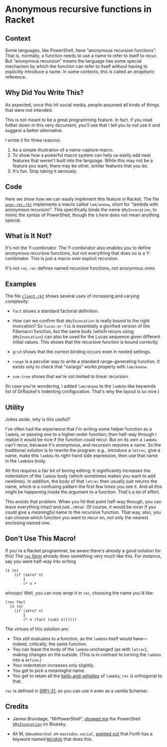 # Anonymous recursive functions in Racket

## Context

Some languages, like PowerShell, have “anonymous recursive
functions”. That is, normally, a function needs to use a name to refer
to itself to recur. But “anonymous recursion” means the language has
some special mechanism by which the function can refer to itself
without having to explicitly introduce a name. In some contexts, this
is called an *anaphoric* reference.

## Why Did You Write This?

As expected, once this hit social media, people assumed all kinds of
things that were not intended.

This is not meant to be a great programming feature. In fact, if you
read futher down in this very document, you'll see that I tell you to
*not* use it and suggest a better alternative.

I wrote it for three reasons:

1. As a simple illustration of a name-capture macro.
2. To show how a powerful macro system can help us easily add neat 
   features that weren't built into the language. While this may not 
   be a feature you want, there may be other, similar features that you do.
3. It's fun. Stop taking it seriously.

## Code

Here we show how we can easily implement this feature in Racket. The
file [`anon-rec.rkt`](./anon-rec.rkt) implements a macro called
`lam/anon♻️`, short for "lambda with anonymous recursion".
This specifically binds the name `$MyInvocation`, to mimic the syntax
of PowerShell, though the `$` here does not mean anything special.

## What is It Not?

It's not the Y-combinator. The Y-combinator also enables you to define
anonymous recursive functions, but not everything that does so is a
Y-combinator. This is just a macro over explicit recursion.

It's not `rec`. `rec` defines named recursive functions, not
anonymous ones.

## Examples

The file [`client.rkt`](./client.rkt) shows several uses of increasing
and varying complexity:

* `fact` shows a standard factorial definition.

* How can we confirm that `$MyInvocation` is really bound to the right
  invocation? So `lucas-or-fib` is essentially a glorified version of
  the Fibonacci function, but the same body (which recurs using
  `$MyInvocation`) can also be used for the Lucas sequence given
  different initial values. This shows that the recursive function is
  bound correctly.
  
* `grid` shows that the correct binding occurs even in nested
  settings.
  
* `range` is a peculiar way to write a standard range-generating
  function. It exists only to check that “varargs” works properly with
  `lam/anon♻️`.

* `sum-tree` shows that we're not limited to linear recursion.

(In case you're wondering, I added `lam/anon♻️` to the `lambda`-like keywords
list of DrRacket's Indenting configuration. That's why the layout is so nice.)

## Utility

Jokes aside, why is this useful?

I've often had the experience that I'm writing
some helper function as a `lambda`, or passing one to a higher-order function;
then half-way through I realize it would be
nice if the function could recur. But on its own a `lambda` can't recur, because
it's *anonymous*, and recursion requires a name. So the traditional solution is
to rewrite the program: e.g., introduce a `letrec`, give a name, make this `lambda`
its right-hand side expression, then use that name in the `lambda`s body.

All this
requires a fair bit of boring editing. It significantly increases the indentation
of the `lambda` body (which sometimes makes you want to add newlines). In addition,
the body of that `letrec` then usually just returns the name, which is a confusing
pattern the first few times you see it. And all this might be happening inside
the argument to a function. That's a lot of effort.

This avoids that problem. When you hit that point half-way through, you can leave
everything intact and just…recur. Of course, it would be nicer if you could give a
*meaningful* name to the recursive function. That way, also, you can choose which
function you want to recur on, not only the nearest enclosing named one.

## Don't Use This Macro!

If you're a Racket programmer, be aware there's already a good solution for this!
The 
[`rec` form](https://docs.racket-lang.org/srfi/srfi-std/srfi-31.html)
already does something very much like this. For instance, say you were half-way into
writing
```
(λ (n)
    (if (zero? n)
        1
        (* n •
```
whoops! Well, you can now *wrap* it in `rec`, choosing the name you'd like:
```
(rec fact
  (λ (n)
    (if (zero? n)
        1
        (* n (fact (sub1 n))))))
```
The virtues of this solution are:

- This still evaluates to a function, as the `lambda` itself would have—indeed, critically, the same function.
- You can leave the body of the `lambda` unchanged (as with `letrec`), making changes on the outside.
  (This is in contrast to turning the `lambda` into a `define`.)
- Your indentation increases only slightly.
- You get to pick a meaningful name.
- You get to retain all the [bells-and-whistles](https://docs.racket-lang.org/reference/lambda.html#%28form._%28%28lib._racket%2Fprivate%2Fbase..rkt%29._lambda%29%29) of `lambda`; `rec` is orthogonal to that.

`rec` is defined in [SRFI-31](https://srfi.schemers.org/srfi-31/srfi-31.html), so
you can use it even as a vanilla Schemer.

## Credits

* James Brundage, “MrPowerShell”,
  [showed me](https://bsky.app/profile/mrpowershell.com/post/3lxx3yk4l5k2t)
  the PowerShell
  [`$MyInvocation`](https://learn.microsoft.com/en-us/powershell/module/microsoft.powershell.core/about/about_automatic_variables?view=powershell-7.5#myinvocation)
  on Bluesky.
  
* Ali M, `@deadmarshal` on `mastodon.social`,
  [pointed out](https://mastodon.social/@deadmarshal/115144121899754304)
  that Forth has a keyword named
  [`RECURSE`](https://forth-standard.org/standard/core/RECURSE)
  that does this.
